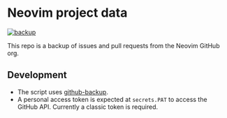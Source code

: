 # Neovim project data

[![backup](https://github.com/neovim/neovim-backup/actions/workflows/backup.yml/badge.svg)](https://github.com/neovim/neovim-backup/actions/workflows/backup.yml)

This repo is a backup of issues and pull requests from the Neovim GitHub org.

## Development

* The script uses [github-backup](https://pypi.org/project/github-backup/).
* A personal access token is expected at `secrets.PAT` to access the GitHub API. Currently a classic token is required.
